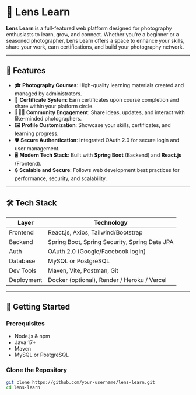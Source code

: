 # 📸 Lens Learn

**Lens Learn** is a full-featured web platform designed for photography enthusiasts to learn, grow, and connect. Whether you're a beginner or a seasoned photographer, Lens Learn offers a space to enhance your skills, share your work, earn certifications, and build your photography network.

---

## 🌟 Features

- 🎓 **Photography Courses**: High-quality learning materials created and managed by administrators.
- 📜 **Certificate System**: Earn certificates upon course completion and share within your platform circle.
- 🧑‍🤝‍🧑 **Community Engagement**: Share ideas, updates, and interact with like-minded photographers.
- 🖼️ **Profile Customization**: Showcase your skills, certificates, and learning progress.
- 🛡️ **Secure Authentication**: Integrated OAuth 2.0 for secure login and user management.
- 🖥️ **Modern Tech Stack**: Built with **Spring Boot** (Backend) and **React.js** (Frontend).
- 🔒 **Scalable and Secure**: Follows web development best practices for performance, security, and scalability.

---

## 🛠️ Tech Stack

| Layer       | Technology             |
|-------------|------------------------|
| Frontend    | React.js, Axios, Tailwind/Bootstrap |
| Backend     | Spring Boot, Spring Security, Spring Data JPA |
| Auth        | OAuth 2.0 (Google/Facebook login) |
| Database    | MySQL or PostgreSQL    |
| Dev Tools   | Maven, Vite, Postman, Git |
| Deployment  | Docker (optional), Render / Heroku / Vercel |

---

## 🚀 Getting Started

### Prerequisites

- Node.js & npm
- Java 17+
- Maven
- MySQL or PostgreSQL

### Clone the Repository

```bash
git clone https://github.com/your-username/lens-learn.git
cd lens-learn
